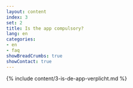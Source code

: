 ```yaml
---
layout: content
index: 3
set: 2
title: Is the app compulsory?
lang: en
categories:
- en
- faq
showBreadCrumbs: true
showContact: true
---
```

{% include content/3-is-de-app-verplicht.md %}
